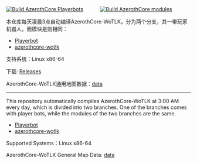 [![Build AzerothCore Playerbots](https://github.com/ganan3917/build_azerothcore/actions/workflows/Build%20AzerothCore%20Playerbots.yml/badge.svg?branch=main&event=release)](https://github.com/ganan3917/build_azerothcore/actions/workflows/Build%20AzerothCore%20Playerbots.yml)  　　　[![Build AzerothCore modules](https://github.com/ganan3917/build_azerothcore/actions/workflows/Build%20AzerothCore%20modules.yml/badge.svg?branch=main&event=release)](https://github.com/ganan3917/build_azerothcore/actions/workflows/Build%20AzerothCore%20modules.yml)

本仓库每天凌晨3点自动编译AzerothCore-WoTLK，分为两个分支，其一带玩家机器人，而模块是则相同：

- [Playerbot](https://github.com/liyunfan1223/mod-playerbots.git)
- [azerothcore-wotlk](https://github.com/azerothcore/azerothcore-wotlk.git)

支持系统：Linux x86-64

下载: [Releases](https://github.com/ganan3917/build_azerothcore/releases)

AzerothCore-WoTLK通用地图数据：[data](https://github.com/ganan3917/azerothcore-data.git)

---

This repository automatically compiles AzerothCore-WoTLK at 3:00 AM every day, which is divided into two branches. One of the branches comes with player bots, while the modules of the two branches are the same.
- [Playerbot](https://github.com/liyunfan1223/mod-playerbots.git)
- [azerothcore-wotlk](https://github.com/azerothcore/azerothcore-wotlk.git)

Supported Systems：Linux x86-64   

AzerothCore-WoTLK General Map Data: [data](https://github.com/ganan3917/azerothcore-data.git)
